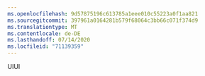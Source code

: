 ```yaml
---
ms.openlocfilehash: 9d57875196c613785a1eee010c55223a0f1aa821
ms.sourcegitcommit: 397961a0164281b579f68064c3bb66c071f374d9
ms.translationtype: MT
ms.contentlocale: de-DE
ms.lasthandoff: 07/14/2020
ms.locfileid: "71139359"
---
```

<span data-ttu-id="18bf7-101">UI</span><span class="sxs-lookup"><span data-stu-id="18bf7-101">UI</span></span>